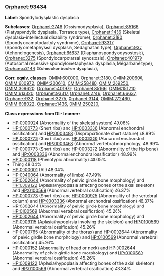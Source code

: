 
### [Orphanet:93434](http://www.orpha.net/ORDO/Orphanet_93434)
**Label:** Spondylodysplastic dysplasia

**Subclasses:** [Orphanet:2746](http://www.orpha.net/ORDO/Orphanet_2746) (Opsismodysplasia), [Orphanet:85166](http://www.orpha.net/ORDO/Orphanet_85166) (Platyspondylic dysplasia, Torrance type), [Orphanet:1436](http://www.orpha.net/ORDO/Orphanet_1436) (Skeletal dysplasia-intellectual disability syndrome), [Orphanet:3180](http://www.orpha.net/ORDO/Orphanet_3180) (Spondylocamptodactyly syndrome), [Orphanet:93317](http://www.orpha.net/ORDO/Orphanet_93317) (Spondylometaphyseal dysplasia, Sedaghatian type), [Orphanet:932](http://www.orpha.net/ORDO/Orphanet_932) (Achondrogenesis), [Orphanet:66637](http://www.orpha.net/ORDO/Orphanet_66637) (Diaphanospondylodysostosis), [Orphanet:3275](http://www.orpha.net/ORDO/Orphanet_3275) (Spondylocarpotarsal synostosis), [Orphanet:401979](http://www.orpha.net/ORDO/Orphanet_401979) (Autosomal recessive spondylometaphyseal dysplasia, Mégarbané type), [Orphanet:3144](http://www.orpha.net/ORDO/Orphanet_3144) (Schneckenbecken dysplasia), 

**Corr. equiv. classes:** [OMIM:600000](http://purl.obolibrary.org/obo/OMIM_600000), [Orphanet:3180](http://www.orpha.net/ORDO/Orphanet_3180), [OMIM:200600](http://purl.obolibrary.org/obo/OMIM_200600), [OMIM:600972](http://purl.obolibrary.org/obo/OMIM_600972), [OMIM:200610](http://purl.obolibrary.org/obo/OMIM_200610), [OMIM:258480](http://purl.obolibrary.org/obo/OMIM_258480), [OMIM:269250](http://purl.obolibrary.org/obo/OMIM_269250), [OMIM:309620](http://purl.obolibrary.org/obo/OMIM_309620), [Orphanet:401979](http://www.orpha.net/ORDO/Orphanet_401979), [Orphanet:85166](http://www.orpha.net/ORDO/Orphanet_85166), [OMIM:151210](http://purl.obolibrary.org/obo/OMIM_151210), [OMIM:613320](http://purl.obolibrary.org/obo/OMIM_613320), [Orphanet:93317](http://www.orpha.net/ORDO/Orphanet_93317), [Orphanet:2746](http://www.orpha.net/ORDO/Orphanet_2746), [Orphanet:66637](http://www.orpha.net/ORDO/Orphanet_66637), [Orphanet:932](http://www.orpha.net/ORDO/Orphanet_932), [Orphanet:3275](http://www.orpha.net/ORDO/Orphanet_3275), [Orphanet:3144](http://www.orpha.net/ORDO/Orphanet_3144), [OMIM:272460](http://purl.obolibrary.org/obo/OMIM_272460), [OMIM:608022](http://purl.obolibrary.org/obo/OMIM_608022), [Orphanet:1436](http://www.orpha.net/ORDO/Orphanet_1436), [OMIM:250220](http://purl.obolibrary.org/obo/OMIM_250220), 

**Class expressions from DL-Learner:**

- [HP:0000924](http://purl.obolibrary.org/obo/HP_0000924) (Abnormality of the skeletal system) 49.06%
- [HP:0000773](http://purl.obolibrary.org/obo/HP_0000773) (Short ribs) and [HP:0003336](http://purl.obolibrary.org/obo/HP_0003336) (Abnormal enchondral ossification) and [HP:0003498](http://purl.obolibrary.org/obo/HP_0003498) (Disproportionate short stature) 48.99%
- [HP:0000773](http://purl.obolibrary.org/obo/HP_0000773) (Short ribs) and [HP:0003336](http://purl.obolibrary.org/obo/HP_0003336) (Abnormal enchondral ossification) and [HP:0003468](http://purl.obolibrary.org/obo/HP_0003468) (Abnormal vertebral morphology) 48.99%
- [HP:0000773](http://purl.obolibrary.org/obo/HP_0000773) (Short ribs) and [HP:0003272](http://purl.obolibrary.org/obo/HP_0003272) (Abnormality of the hip bone) and [HP:0003336](http://purl.obolibrary.org/obo/HP_0003336) (Abnormal enchondral ossification) 48.99%
- [HP:0000118](http://purl.obolibrary.org/obo/HP_0000118) (Phenotypic abnormality) 48.05%
- Thing 48.04%
- [HP:0000001](http://purl.obolibrary.org/obo/HP_0000001) (All) 48.04%
- [HP:0040064](http://purl.obolibrary.org/obo/HP_0040064) (Abnormality of limbs) 47.49%
- [HP:0002644](http://purl.obolibrary.org/obo/HP_0002644) (Abnormality of pelvic girdle bone morphology) and [HP:0009122](http://purl.obolibrary.org/obo/HP_0009122) (Aplasia/hypoplasia affecting bones of the axial skeleton) and [HP:0100569](http://purl.obolibrary.org/obo/HP_0100569) (Abnormal vertebral ossification) 46.37%
- [HP:0000773](http://purl.obolibrary.org/obo/HP_0000773) (Short ribs) and [HP:0000925](http://purl.obolibrary.org/obo/HP_0000925) (Abnormality of the vertebral column) and [HP:0003336](http://purl.obolibrary.org/obo/HP_0003336) (Abnormal enchondral ossification) 46.37%
- [HP:0002644](http://purl.obolibrary.org/obo/HP_0002644) (Abnormality of pelvic girdle bone morphology) and [HP:0100569](http://purl.obolibrary.org/obo/HP_0100569) (Abnormal vertebral ossification) 45.26%
- [HP:0002644](http://purl.obolibrary.org/obo/HP_0002644) (Abnormality of pelvic girdle bone morphology) and [HP:0009115](http://purl.obolibrary.org/obo/HP_0009115) (Aplasia/hypoplasia involving the skeleton) and [HP:0100569](http://purl.obolibrary.org/obo/HP_0100569) (Abnormal vertebral ossification) 45.26%
- [HP:0000765](http://purl.obolibrary.org/obo/HP_0000765) (Abnormality of the thorax) and [HP:0002644](http://purl.obolibrary.org/obo/HP_0002644) (Abnormality of pelvic girdle bone morphology) and [HP:0100569](http://purl.obolibrary.org/obo/HP_0100569) (Abnormal vertebral ossification) 45.26%
- [HP:0000152](http://purl.obolibrary.org/obo/HP_0000152) (Abnormality of head or neck) and [HP:0002644](http://purl.obolibrary.org/obo/HP_0002644) (Abnormality of pelvic girdle bone morphology) and [HP:0100569](http://purl.obolibrary.org/obo/HP_0100569) (Abnormal vertebral ossification) 45.26%
- [HP:0009122](http://purl.obolibrary.org/obo/HP_0009122) (Aplasia/hypoplasia affecting bones of the axial skeleton) and [HP:0100569](http://purl.obolibrary.org/obo/HP_0100569) (Abnormal vertebral ossification) 43.34%


